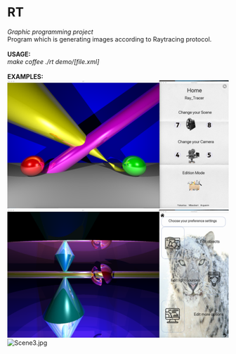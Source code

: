 # RT

<i>Graphic programming project</i><br/>
Program which is generating images according to Raytracing protocol.
<br/>
<br/>
<b>USAGE:</b><br/>
<i>make coffee</i>
<i>./rt demo/[file.xml]</i>
<br/>
<br/>
<b>EXAMPLES:</b>
<br/>
![Scene1.jpg](RT1_Screen.jpg)
![Scene2.jpg](RT2_Screen.jpg)
![Scene3.jpg](RT3_Screen.jpg)
